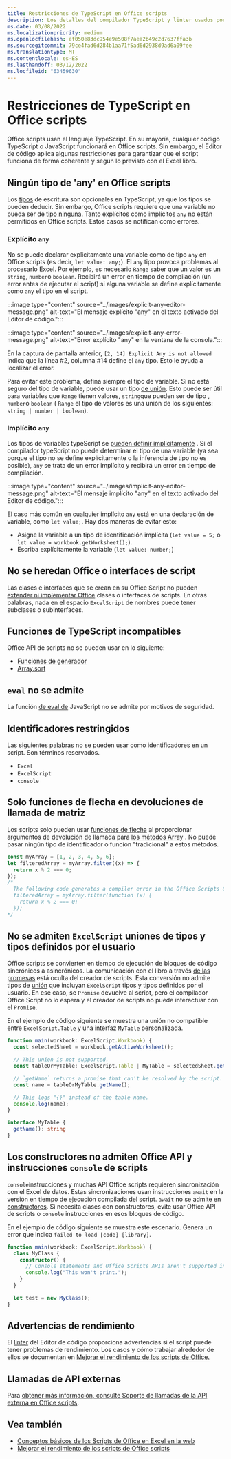```yaml
---
title: Restricciones de TypeScript en Office scripts
description: Los detalles del compilador TypeScript y linter usados por el editor de Office scripts.
ms.date: 03/08/2022
ms.localizationpriority: medium
ms.openlocfilehash: ef050e83dc954e9e508f7aea2b49c2d7637ffa3b
ms.sourcegitcommit: 79ce4fad6d284b1aa71f5ad6d2938d9ad6a09fee
ms.translationtype: MT
ms.contentlocale: es-ES
ms.lasthandoff: 03/12/2022
ms.locfileid: "63459630"
---
```

# <a name="typescript-restrictions-in-office-scripts"></a>Restricciones de TypeScript en Office scripts

Office scripts usan el lenguaje TypeScript. En su mayoría, cualquier código TypeScript o JavaScript funcionará en Office scripts. Sin embargo, el Editor de código aplica algunas restricciones para garantizar que el script funciona de forma coherente y según lo previsto con el Excel libro.

## <a name="no-any-type-in-office-scripts"></a>Ningún tipo de 'any' en Office scripts

Los [tipos](https://www.typescriptlang.org/docs/handbook/typescript-in-5-minutes.html) de escritura son opcionales en TypeScript, ya que los tipos se pueden deducir. Sin embargo, Office scripts requiere que una variable no pueda ser de [tipo ninguna](https://www.typescriptlang.org/docs/handbook/basic-types.html#any). Tanto explícitos como implícitos `any` no están permitidos en Office scripts. Estos casos se notifican como errores.

### <a name="explicit-any"></a>Explícito `any`

No se puede declarar explícitamente una variable como de tipo `any` en Office scripts (es decir, `let value: any;`). El `any` tipo provoca problemas al procesarlo Excel. Por ejemplo, es necesario `Range` saber que un valor es un `string`, `number`o `boolean`. Recibirá un error en tiempo de compilación (un error antes de ejecutar el script) si alguna variable se define explícitamente como `any` el tipo en el script.

:::image type="content" source="../images/explicit-any-editor-message.png" alt-text="El mensaje explícito &quot;any&quot; en el texto activado del Editor de código.":::

:::image type="content" source="../images/explicit-any-error-message.png" alt-text="Error explícito &quot;any&quot; en la ventana de la consola.":::

En la captura de pantalla anterior, `[2, 14] Explicit Any is not allowed` indica que la línea #2, columna #14 define el `any` tipo. Esto le ayuda a localizar el error.

Para evitar este problema, defina siempre el tipo de variable. Si no está seguro del tipo de variable, puede usar un tipo [de unión](https://www.typescriptlang.org/docs/handbook/unions-and-intersections.html). Esto puede ser útil para variables que `Range` tienen valores, `string`que pueden ser de tipo , `number`o `boolean` ( `Range` el tipo de valores es una unión de los siguientes: `string | number | boolean`).

### <a name="implicit-any"></a>Implícito `any`

Los tipos de variables typeScript se [pueden definir implícitamente](https://www.typescriptlang.org/docs/handbook/type-inference.html) . Si el compilador typeScript no puede determinar el tipo de una variable (ya sea porque el tipo no se define explícitamente o la inferencia de tipo no es posible), `any` se trata de un error implícito y recibirá un error en tiempo de compilación.

:::image type="content" source="../images/implicit-any-editor-message.png" alt-text="El mensaje implícito &quot;any&quot; en el texto activado del Editor de código.":::

El caso más común en cualquier implícito `any` está en una declaración de variable, como `let value;`. Hay dos maneras de evitar esto:

* Asigne la variable a un tipo de identificación implícita (`let value = 5;` o `let value = workbook.getWorksheet();`).
* Escriba explícitamente la variable (`let value: number;`)

## <a name="no-inheriting-office-script-classes-or-interfaces"></a>No se heredan Office o interfaces de script

Las clases e interfaces que se crean en su Office Script no pueden [extender ni implementar Office](https://www.typescriptlang.org/docs/handbook/classes.html#inheritance) clases o interfaces de scripts. En otras palabras, nada en el espacio `ExcelScript` de nombres puede tener subclases o subinterfaces.

## <a name="incompatible-typescript-functions"></a>Funciones de TypeScript incompatibles

Office API de scripts no se pueden usar en lo siguiente:

* [Funciones de generador](https://developer.mozilla.org/docs/Web/JavaScript/Guide/Iterators_and_Generators#generator_functions)
* [Array.sort](https://developer.mozilla.org/docs/Web/JavaScript/Reference/Global_Objects/Array/sort)

## <a name="eval-is-not-supported"></a>`eval` no se admite

La función [de eval de](https://developer.mozilla.org/docs/Web/JavaScript/Reference/Global_Objects/eval) JavaScript no se admite por motivos de seguridad.

## <a name="restricted-identifiers"></a>Identificadores restringidos

Las siguientes palabras no se pueden usar como identificadores en un script. Son términos reservados.

* `Excel`
* `ExcelScript`
* `console`

## <a name="only-arrow-functions-in-array-callbacks"></a>Solo funciones de flecha en devoluciones de llamada de matriz

Los scripts solo pueden usar [funciones de flecha](https://developer.mozilla.org/docs/Web/JavaScript/Reference/Functions/Arrow_functions) al proporcionar argumentos de devolución de llamada para [los métodos Array](https://developer.mozilla.org/docs/Web/JavaScript/Reference/Global_Objects/Array) . No puede pasar ningún tipo de identificador o función "tradicional" a estos métodos.

```TypeScript
const myArray = [1, 2, 3, 4, 5, 6];
let filteredArray = myArray.filter((x) => {
  return x % 2 === 0;
});
/*
  The following code generates a compiler error in the Office Scripts Code Editor.
  filteredArray = myArray.filter(function (x) {
    return x % 2 === 0;
  });
*/
```

## <a name="unions-of-excelscript-types-and-user-defined-types-arent-supported"></a>No se admiten `ExcelScript` uniones de tipos y tipos definidos por el usuario

Office scripts se convierten en tiempo de ejecución de bloques de código sincrónicos a asincrónicos. La comunicación con el libro a través [de las promesas](https://developer.mozilla.org/docs/Web/JavaScript/Reference/Global_Objects/Promise) está oculta del creador de scripts. Esta conversión no admite tipos de [unión](https://www.typescriptlang.org/docs/handbook/2/everyday-types.html#union-types) que incluyan `ExcelScript` tipos y tipos definidos por el usuario. En ese caso, se `Promise` devuelve al script, pero el compilador Office Script no lo espera y el creador de scripts no puede interactuar con el `Promise`.

En el ejemplo de código siguiente se muestra una unión no compatible entre `ExcelScript.Table` y una interfaz `MyTable` personalizada.

```TypeScript
function main(workbook: ExcelScript.Workbook) {
  const selectedSheet = workbook.getActiveWorksheet();

  // This union is not supported.
  const tableOrMyTable: ExcelScript.Table | MyTable = selectedSheet.getTables()[0];

  // `getName` returns a promise that can't be resolved by the script.
  const name = tableOrMyTable.getName();

  // This logs "{}" instead of the table name.
  console.log(name);
}

interface MyTable {
  getName(): string
}
```

## <a name="constructors-dont-support-office-scripts-apis-and-console-statements"></a>Los constructores no admiten Office API y instrucciones `console` de scripts

`console`instrucciones y muchas API Office scripts requieren sincronización con el Excel de datos. Estas sincronizaciones usan instrucciones `await` en la versión en tiempo de ejecución compilada del script. `await` no se admite en [constructores](https://developer.mozilla.org/docs/Web/JavaScript/Reference/Classes/constructor). Si necesita clases con constructores, evite usar Office API de scripts o `console` instrucciones en esos bloques de código.

En el ejemplo de código siguiente se muestra este escenario. Genera un error que indica `failed to load [code] [library]`.

```TypeScript
function main(workbook: ExcelScript.Workbook) {
  class MyClass {
    constructor() {
      // Console statements and Office Scripts APIs aren't supported in constructors.
      console.log("This won't print.");
    }
  }

  let test = new MyClass();
}
```

## <a name="performance-warnings"></a>Advertencias de rendimiento

El [linter](https://wikipedia.org/wiki/Lint_(software)) del Editor de código proporciona advertencias si el script puede tener problemas de rendimiento. Los casos y cómo trabajar alrededor de ellos se documentan en [Mejorar el rendimiento de los scripts de Office.](web-client-performance.md)

## <a name="external-api-calls"></a>Llamadas de API externas

Para [obtener más información, consulte Soporte de llamadas de la API externa en Office scripts](external-calls.md).

## <a name="see-also"></a>Vea también

* [Conceptos básicos de los Scripts de Office en Excel en la web](scripting-fundamentals.md)
* [Mejorar el rendimiento de los scripts de Office scripts](web-client-performance.md)
